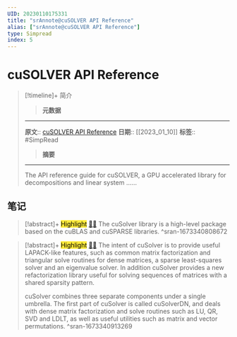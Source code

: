 ```yaml
---
UID: 20230110175331
title: "srAnnote@cuSOLVER API Reference"
alias: ["srAnnote@cuSOLVER API Reference"]
type: Simpread
index: 5
---
```


# cuSOLVER API Reference

> [!timeline]+ 简介
>> **元数据**
>---
> **原文**:: [cuSOLVER API Reference](https://docs.nvidia.com/cuda/cusolver/)
> **日期**:: [[2023_01_10]]
> **标签**:: #SimpRead 
>> **摘要**
>---
> The API reference guide for cuSOLVER, a GPU accelerated library for decompositions and linear system ......

## 笔记

> [!abstract]+ <mark style="background-color: #ffeb3b">Highlight</mark> [🧷](<http://localhost:7026/reading/5#id=1673340808672>)[🌐](<#id=1673340808672>) 
> The cuSolver library is a high-level package based on the cuBLAS and cuSPARSE libraries.
^sran-1673340808672

> [!abstract]+ <mark style="background-color: #ffeb3b">Highlight</mark> [🧷](<http://localhost:7026/reading/5#id=1673340913269>)[🌐](<#id=1673340913269>) 
> The intent of cuSolver is to provide useful LAPACK-like features, such as common matrix factorization and triangular solve routines for dense matrices, a sparse least-squares solver and an eigenvalue solver. In addition cuSolver provides a new refactorization library useful for solving sequences of matrices with a shared sparsity pattern.
> 
>   
> 
> cuSolver combines three separate components under a single umbrella. The first part of cuSolver is called cuSolverDN, and deals with dense matrix factorization and solve routines such as LU, QR, SVD and LDLT, as well as useful utilities such as matrix and vector permutations.
^sran-1673340913269


